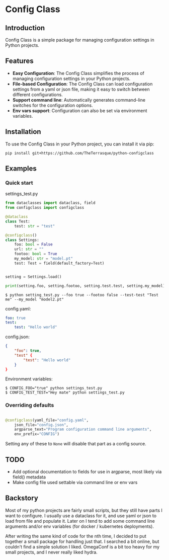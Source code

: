 # Config Class

## Introduction
Config Class is a simple package for managing configuration settings in Python projects.

## Features
- **Easy Configuration**: The Config Class simplifies the process of managing configuration settings in your Python projects.
- **File-based Configuration**: The Config Class can load configuration settings from a yaml or json file, making it easy to switch between different configurations.
- **Support command line**: Automatically generates command-line switches for the configuration options.
- **Env vars support**: Configuration can also be set via environment variables.

## Installation
To use the Config Class in your Python project, you can install it via pip:

`pip install git+https://github.com/TheTerrasque/python-configclass`

## Examples

### Quick start

settings_test.py
```python
from dataclasses import dataclass, field
from configclass import configclass

@dataclass
class Test:
    test: str = "test"

@configclass()
class Settings:
    foo: bool = False
    url: str = ""
    footoo: bool = True
    my_model: str = "model.pt"
    test: Test = field(default_factory=Test)


setting = Settings.load()

print(setting.foo, setting.footoo, setting.test.test, setting.my_model)
```

```
$ python setting_test.py --foo true --footoo false --test-test "Test me" --my_model "model2.pt"
```

config.yaml:
```yaml
foo: true
test:
    test: "Hello world"
```

config.json:
```json
{
    "foo": true, 
    "test" {
        "test": "Hello world"
    }
}
```

Environment variables:
```
$ CONFIG_FOO="true" python settings_test.py
$ CONFIG_TEST_TEST="Hey mate" python settings_test.py
```
### Overriding defaults

```python

@configclass(yaml_file="config.yaml", 
    json_file="config.json", 
    argparse_text="Program configuration command line arguments", 
    env_prefix="CONFIG")
```

Setting any of these to `None` will disable that part as a config source.

## TODO

- Add optional documentation to fields for use in argparse, most likely via field() metadata
- Make config file used settable via command line or env vars

## Backstory

Most of my python projects are fairly small scripts, but they still have parts I want to configure. I usually use a dataclass for it, and use yaml or json to load from file and populate it. Later on I tend to add some command line arguments and/or env variables (for docker / kubernetes deployments).

After writing the same kind of code for the nth time, I decided to put together a small package for handling just that. I searched a bit online, but couldn't find a simple solution I liked. OmegaConf is a bit too heavy for my small projects, and I never really liked hydra.